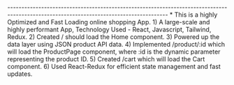 *---------------------------------------------------------------------------------------------------------------------------------------*
         *  This is a highly Optimized and Fast Loading online shopping App.
         1) A large-scale and highly performant App, Technology Used - React,
          Javascript, Tailwind, Redux.
         2) Created / should load the Home component.</li>
         3) Powered up the data layer using JSON product API data.
         4) Implemented /product/:id which will load the ProductPage
            component, where :id is the dynamic parameter representing the
            product ID.
         5) Created /cart which will load the Cart component.
         6) Used React-Redux for efficient state management and fast updates.
          
